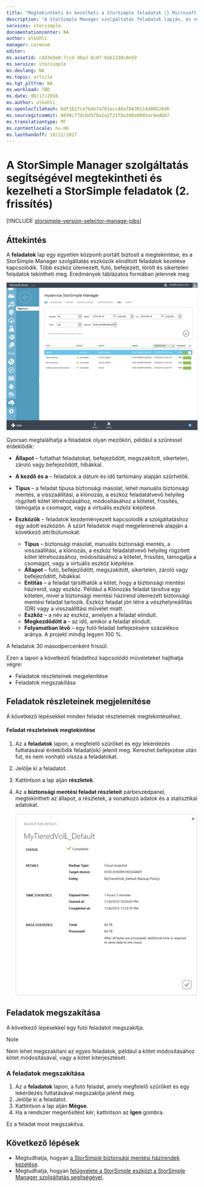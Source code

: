 ```yaml
---
title: "Megtekintheti és kezelheti a StorSimple feladatok |} Microsoft Docs"
description: "A StorSimple Manager szolgáltatás feladatok lapján, és nyomon követheti az újabb, aktuális és ütemezett biztonsági mentési feladatok ismerteti."
services: storsimple
documentationcenter: NA
author: alkohli
manager: carmonm
editor: 
ms.assetid: cdd3e9e8-7ccd-40a3-8c07-0ab1338c0e59
ms.service: storsimple
ms.devlang: NA
ms.topic: article
ms.tgt_pltfrm: NA
ms.workload: TBD
ms.date: 08/17/2016
ms.author: alkohli
ms.openlocfilehash: 6df1b27ce76de7a781ecc40af8430114d80b20d6
ms.sourcegitcommit: 6699c77dcbd5f8a1a2f21fba3d0a0005ac9ed6b7
ms.translationtype: MT
ms.contentlocale: hu-HU
ms.lasthandoff: 10/11/2017
---
```

# <a name="use-the-storsimple-manager-service-to-view-and-manage-storsimple-jobs-update-2"></a>A StorSimple Manager szolgáltatás segítségével megtekintheti és kezelheti a StorSimple feladatok (2. frissítés)
[!INCLUDE [storsimple-version-selector-manage-jobs](../../includes/storsimple-version-selector-manage-jobs.md)]

## <a name="overview"></a>Áttekintés
A **feladatok** lap egy egyetlen központi portált biztosít a megtekintése, és a StorSimple Manager szolgáltatás eszközök elindított feladatok kezelése kapcsolódik. Több eszköz ütemezett, futó, befejezett, törölt és sikertelen feladatok tekintheti meg. Eredmények táblázatos formában jelennek meg. 

![Feladatok lap](./media/storsimple-manage-jobs-u2/jobs.png)

Gyorsan megtalálhatja a feladatok olyan mezőkön, például a szűréssel érdeklődik:

* **Állapot** – futtathat feladatokat, befejeződött, megszakított, sikertelen, zároló vagy befejeződött, hibákkal.
* **A kezdő és a** – feladatok a dátum és idő tartomány alapján szűrhetők.
* **Típus** – a feladat típusa biztonsági másolat, lehet manuális biztonsági mentés, a visszaállítási, a klónozás, a eszköz feladatátvevő helyileg rögzített kötet létrehozásához, módosításához a kötetet, frissítés, támogatja a csomagot, vagy a virtuális eszköz kiépítése.
* **Eszközök** – feladatok kezdeményezett kapcsolódik a szolgáltatáshoz egy adott eszközön.
  A szűrt feladatok majd megjelennének alapján a következő attribútumokat:
  
  * **Típus** – biztonsági másolat, manuális biztonsági mentés, a visszaállítási, a klónozás, a eszköz feladatátvevő helyileg rögzített kötet létrehozásához, módosításához a kötetet, frissítés, támogatja a csomagot, vagy a virtuális eszköz kiépítése.
  * **Állapot** – futó, befejeződött, megszakított, sikertelen, zároló vagy befejeződött, hibákkal.
  * **Entitás** – a feladat társíthatók a kötet, hogy a biztonsági mentési házirend, vagy eszköz. Például a Klónozás feladat társítva egy köteten, mivel a biztonsági mentési házirend ütemezett biztonsági mentési feladat tartozik. Eszköz feladat jön létre a vészhelyreállítás (DR) vagy a visszaállítási művelet miatt.
  * **Eszköz** – a név az eszköz, amelyen a feladat elindult.
  * **Megkezdődött a** – az idő, amikor a feladat elindult.
  * **Folyamatban lévő** – egy futó feladat befejezésére százalékos aránya. A projekt mindig legyen 100 %.

A feladatok 30 másodpercenként frissül.

Ezen a lapon a következő feladathoz kapcsolódó műveleteket hajthatja végre:

* Feladatok részleteinek megjelenítése
* Feladatok megszakítása

## <a name="view-job-details"></a>Feladatok részleteinek megjelenítése
A következő lépésekkel minden feladat részleteinek megtekintéséhez.

#### <a name="to-view-job-details"></a>Feladat részleteinek megtekintése
1. Az a **feladatok** lapon, a megfelelő szűrőket és egy lekérdezés futtatásával érdeklődik feladat(ok) jelenít meg. Kereshet befejezése után fut, és nem vonható vissza a feladatokat.
2. Jelölje ki a feladatot.
3. Kattintson a lap alján **részletek**.
4. Az a **biztonsági mentési feladat részleteit** párbeszédpanel, megtekintheti az állapot, a részletek, a vonatkozó adatok és a statisztikai adatokat.
   
    ![Feladat részletei lap](./media/storsimple-manage-jobs-u2/JobDetails.png)

## <a name="cancel-a-job"></a>Feladatok megszakítása
A következő lépésekkel egy futó feladatot megszakítja.

> [!NOTE]
> Nem lehet megszakítani az egyes feladatok, például a kötet módosításához kötet módosításával, vagy a kötet kiterjesztését.
> 
> 

### <a name="to-cancel-a-job"></a>A feladatok megszakítása
1. Az a **feladatok** lapon, a futó feladat, amely megfelelő szűrőket és egy lekérdezés futtatásával megszakítja jelenít meg.
2. Jelölje ki a feladatot.
3. Kattintson a lap alján **Mégse**.
4. Ha a rendszer megerősítést kér, kattintson az **Igen** gombra.

Ez a feladat most megszakítva.

## <a name="next-steps"></a>Következő lépések
* Megtudhatja, hogyan [a StorSimple biztonsági mentési házirendek kezelése](storsimple-manage-backup-policies.md).
* Megtudhatja, hogyan [felügyelete a StorSimple eszközt a StorSimple Manager szolgáltatás segítségével](storsimple-manager-service-administration.md).

